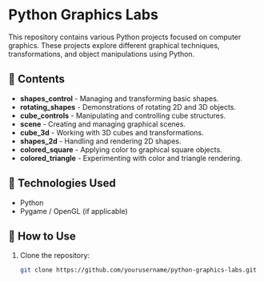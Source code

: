 # Python Graphics Labs

This repository contains various Python projects focused on computer graphics. These projects explore different graphical techniques, transformations, and object manipulations using Python.

## 📁 Contents

- **shapes_control** - Managing and transforming basic shapes.
- **rotating_shapes** - Demonstrations of rotating 2D and 3D objects.
- **cube_controls** - Manipulating and controlling cube structures.
- **scene** - Creating and managing graphical scenes.
- **cube_3d** - Working with 3D cubes and transformations.
- **shapes_2d** - Handling and rendering 2D shapes.
- **colored_square** - Applying color to graphical square objects.
- **colored_triangle** - Experimenting with color and triangle rendering.

## 🚀 Technologies Used
- Python 
- Pygame / OpenGL (if applicable)

## 📌 How to Use
1. Clone the repository:  
   ```bash
   git clone https://github.com/yourusername/python-graphics-labs.git
